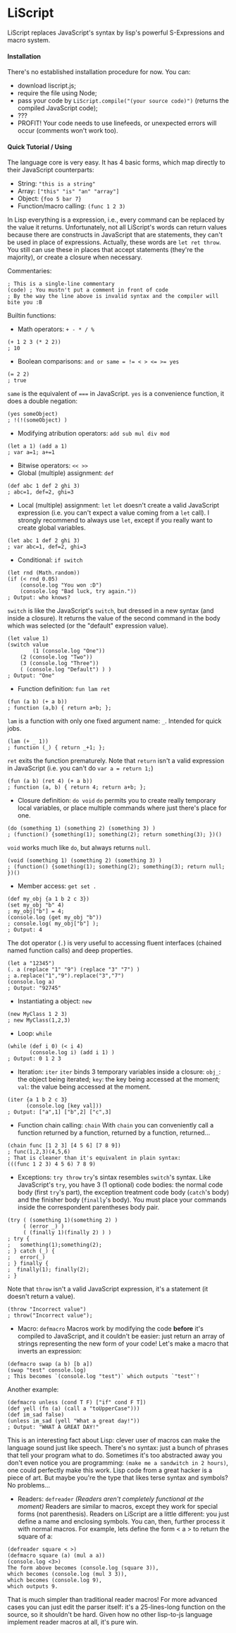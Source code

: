 # LiScript
LiScript replaces JavaScript's syntax by lisp's powerful S-Expressions and macro system.

#### Installation
There's no established installation procedure for now.
You can:
* download liscript.js;
* require the file using Node;
* pass your code by `LiScript.compile("(your source code)")` (returns the compiled JavaScript code);
* ???
* PROFIT!
Your code needs to use linefeeds, or unexpected errors will occur (comments won't work too).

#### Quick Tutorial / Using
The language core is very easy. It has 4 basic forms, which map directly to their JavaScript counterparts:

* String: `"this is a string"`
* Array: `["this" "is" "an" "array"]`
* Object: `{foo 5 bar 7}`
* Function/macro calling: `(func 1 2 3)`

In Lisp everything is a expression, i.e., every command can be replaced by the value it returns.
Unfortunately, not all LiScript's words can return values because there are constructs in JavaScript that are statements, they can't be used in place of expressions.
Actually, these words are `let ret throw`.
You still can use these in places that accept statements (they're the majority), or create a closure when necessary.

Commentaries:
```
; This is a single-line commentary
(code) ; You mustn't put a comment in front of code
; By the way the line above is invalid syntax and the compiler will bite you :B
```

Builtin functions:

* Math operators: `+ - * / %`
```
(+ 1 2 3 (* 2 2)) 
; 10
```
* Boolean comparisons: `and or same = != < > <= >= yes`
```
(= 2 2)
; true
```
`same` is the equivalent of `===` in JavaScript.
`yes` is a convenience function, it does a double negation:
```
(yes someObject)
; !(!(someObject) ) 
```
* Modifying atribution operators: `add sub mul div mod`
```
(let a 1) (add a 1)
; var a=1; a+=1
```
* Bitwise operators: `<< >>`
* Global (multiple) assignment: `def`
```
(def abc 1 def 2 ghi 3)
; abc=1, def=2, ghi=3
```
* Local (multiple) assignment: `let`
`let` doesn't create a valid JavaScript expression (i.e. you can't expect a value coming from a `let` call).
I strongly recommend to always use `let`, except if you really want to create global variables.
```
(let abc 1 def 2 ghi 3)
; var abc=1, def=2, ghi=3
```
* Conditional: `if switch`
```
(let rnd (Math.random))
(if (< rnd 0.05)
    (console.log "You won :D")
    (console.log "Bad luck, try again."))
; Output: who knows?
```
`switch` is like the JavaScript's `switch`, but dressed in a new syntax (and inside a closure).
It returns the value of the second command in the body which was selected (or the "default" expression value).
```
(let value 1)
(switch value
        (1 (console.log "One"))
	(2 (console.log "Two"))
	(3 (console.log "Three"))
	( (console.log "Default") ) )
; Output: "One"
```
* Function definition: `fun lam ret`
```
(fun (a b) (+ a b))
; function (a,b) { return a+b; };
```
`lam` is a function with only one fixed argument name: `_`. Intended for quick jobs.
```
(lam (+ _ 1))
; function (_) { return _+1; };
```
`ret` exits the function prematurely.
Note that `return` isn't a valid expression in JavaScript (i.e. you can't do `var a = return 1;`)
```
(fun (a b) (ret 4) (+ a b))
; function (a, b) { return 4; return a+b; };
```
* Closure definition: `do void`
`do` permits you to create really temporary local variables, or place multiple commands where just there's place for one.
```
(do (something 1) (something 2) (something 3) )
; (function() {something(1); something(2); return something(3); })()
```
`void` works much like `do`, but always returns `null`.
```
(void (something 1) (something 2) (something 3) )
; (function() {something(1); something(2); something(3); return null; })()
```
* Member access: `get set .`
```
(def my_obj {a 1 b 2 c 3})
(set my_obj "b" 4)
; my_obj["b"] = 4;
(console.log (get my_obj "b"))
; console.log( my_obj["b"] );
; Output: 4
```
The dot operator (`.`) is very useful to accessing fluent interfaces (chained named function calls) and deep properties.
```
(let a "12345")
(. a (replace "1" "9") (replace "3" "7") )
; a.replace("1","9").replace("3","7")
(console.log a)
; Output: "92745"
```
* Instantiating a object: `new`
```
(new MyClass 1 2 3)
; new MyClass(1,2,3)
```
* Loop: `while`
```
(while (def i 0) (< i 4) 
       (console.log i) (add i 1) )
; Output: 0 1 2 3
```
* Iteration: `iter`
`iter` binds 3 temporary variables inside a closure:
`obj_`: the object being iterated;
`key`: the key being accessed at the moment;
`val`: the value being accessed at the moment.
```
(iter {a 1 b 2 c 3} 
      (console.log [key val]))
; Output: ["a",1] ["b",2] ["c",3]
```
* Function chain calling: `chain`
With `chain` you can conveniently call a function returned by a function, returned by a function, returned...
```
(chain func [1 2 3] [4 5 6] [7 8 9])
; func(1,2,3)(4,5,6)
; That is cleaner than it's equivalent in plain syntax:
(((func 1 2 3) 4 5 6) 7 8 9)
```
* Exceptions: `try throw`
`try`'s sintax resembles `switch`'s syntax.
Like JavaScript's `try`, you have 3 (1 optional) code bodies: the normal code body (first `try`'s part), the exception treatment code body (`catch`'s body) and the finisher body (`finally`'s body).
You must place your commands inside the correspondent parentheses body pair.
```
(try ( (something 1)(something 2) )
     ( (error _) )
     ( (finally 1)(finally 2) ) )
; try {
;   something(1);something(2);
; } catch (_) {
;   error(_)
; } finally {
;  finally(1); finally(2);
; }
```
Note that `throw` isn't a valid JavaScript expression, it's a statement (it doesn't return a value).
```
(throw "Incorrect value")
; throw("Incorrect value");
```
* Macro: `defmacro`
Macros work by modifying the code **before** it's compiled to JavaScript, and it couldn't be easier: just return an array of strings representing the new form of your code! Let's make a macro that inverts an expression:
```
(defmacro swap (a b) [b a])
(swap "test" console.log)
; This becomes `(console.log "test")` which outputs `"test"`!
```
Another example:
```
(defmacro unless (cond T F) ["if" cond F T]) 
(def yell (fn (a) (call a "toUpperCase"))) 
(def im_sad false)
(unless im_sad (yell "What a great day!"))
; Output: "WHAT A GREAT DAY!"
```
This is an interesting fact about Lisp: clever user of macros can make the language sound just like speech. There's no syntax: just a bunch of phrases that tell your program what to do. Sometimes it's too abstracted away you don't even notice you are programming: `(make me a sandwitch in 2 hours)`, one could perfectly make this work. Lisp code from a great hacker is a piece of art. But maybe you're the type that likes terse syntax and symbols? No problems...
* Readers: `defreader`
*(Readers aren't completely functional at the moment)*
Readers are similar to macros, except they work for special forms (not parenthesis). Readers on LiScript are a little different: you just define a name and enclosing symbols. You can, then, further process it with normal macros. For example, lets define the form < a > to return the square of a:
```
(defreader square < >) 
(defmacro square (a) (mul a a)) 
(console.log <3>)
The form above becomes (console.log (square 3)),
which becomes (console.log (mul 3 3)),
which becomes (console.log 9),
which outputs 9. 
```
That is much simpler than traditional reader macros! For more advanced cases you can just edit the parser itself: it's a 25-lines-long function on the source, so it shouldn't be hard. Given how no other lisp-to-js language implement reader macros at all, it's pure win.
